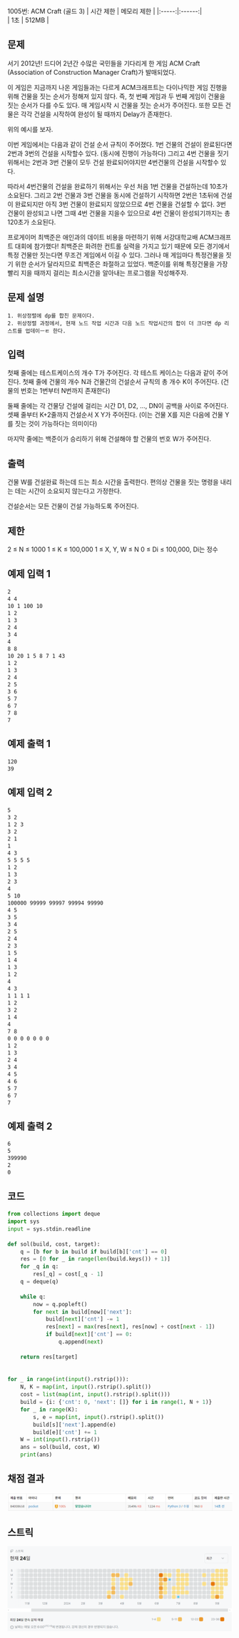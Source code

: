 1005번: ACM Craft (골드 3)
| 시간 제한 | 메모리 제한 |
|:-----:|:------:|  
|  1초   | 512MB  |

## 문제
서기 2012년! 드디어 2년간 수많은 국민들을 기다리게 한 게임 ACM Craft (Association of Construction Manager Craft)가 발매되었다.

이 게임은 지금까지 나온 게임들과는 다르게 ACM크래프트는 다이나믹한 게임 진행을 위해 건물을 짓는 순서가 정해져 있지 않다. 즉, 첫 번째 게임과 두 번째 게임이 건물을 짓는 순서가 다를 수도 있다. 매 게임시작 시 건물을 짓는 순서가 주어진다. 또한 모든 건물은 각각 건설을 시작하여 완성이 될 때까지 Delay가 존재한다.

 



위의 예시를 보자.

이번 게임에서는 다음과 같이 건설 순서 규칙이 주어졌다. 1번 건물의 건설이 완료된다면 2번과 3번의 건설을 시작할수 있다. (동시에 진행이 가능하다) 그리고 4번 건물을 짓기 위해서는 2번과 3번 건물이 모두 건설 완료되어야지만 4번건물의 건설을 시작할수 있다.

따라서 4번건물의 건설을 완료하기 위해서는 우선 처음 1번 건물을 건설하는데 10초가 소요된다. 그리고 2번 건물과 3번 건물을 동시에 건설하기 시작하면 2번은 1초뒤에 건설이 완료되지만 아직 3번 건물이 완료되지 않았으므로 4번 건물을 건설할 수 없다. 3번 건물이 완성되고 나면 그때 4번 건물을 지을수 있으므로 4번 건물이 완성되기까지는 총 120초가 소요된다.

프로게이머 최백준은 애인과의 데이트 비용을 마련하기 위해 서강대학교배 ACM크래프트 대회에 참가했다! 최백준은 화려한 컨트롤 실력을 가지고 있기 때문에 모든 경기에서 특정 건물만 짓는다면 무조건 게임에서 이길 수 있다. 그러나 매 게임마다 특정건물을 짓기 위한 순서가 달라지므로 최백준은 좌절하고 있었다. 백준이를 위해 특정건물을 가장 빨리 지을 때까지 걸리는 최소시간을 알아내는 프로그램을 작성해주자.



## 문제 설명
```text
1. 위상정렬에 dp를 합친 문제이다.
2. 위상정렬 과정에서, 현재 노드 작업 시간과 다음 노드 작업시간의 합이 더 크다면 dp 리스트를 업데이ㅡㅌ 한다.
```

## 입력
첫째 줄에는 테스트케이스의 개수 T가 주어진다. 각 테스트 케이스는 다음과 같이 주어진다. 첫째 줄에 건물의 개수 N과 건물간의 건설순서 규칙의 총 개수 K이 주어진다. (건물의 번호는 1번부터 N번까지 존재한다) 

둘째 줄에는 각 건물당 건설에 걸리는 시간 D1, D2, ..., DN이 공백을 사이로 주어진다. 셋째 줄부터 K+2줄까지 건설순서 X Y가 주어진다. (이는 건물 X를 지은 다음에 건물 Y를 짓는 것이 가능하다는 의미이다) 

마지막 줄에는 백준이가 승리하기 위해 건설해야 할 건물의 번호 W가 주어진다.


## 출력
건물 W를 건설완료 하는데 드는 최소 시간을 출력한다. 편의상 건물을 짓는 명령을 내리는 데는 시간이 소요되지 않는다고 가정한다.

건설순서는 모든 건물이 건설 가능하도록 주어진다.

## 제한
2 ≤ N ≤ 1000
1 ≤ K ≤ 100,000
1 ≤ X, Y, W ≤ N
0 ≤ Di ≤ 100,000, Di는 정수



## 예제 입력 1 
```text
2
4 4
10 1 100 10
1 2
1 3
2 4
3 4
4
8 8
10 20 1 5 8 7 1 43
1 2
1 3
2 4
2 5
3 6
5 7
6 7
7 8
7
```
## 예제 출력 1 
```text
120
39
```

## 예제 입력 2
```text
5
3 2
1 2 3
3 2
2 1
1
4 3
5 5 5 5
1 2
1 3
2 3
4
5 10
100000 99999 99997 99994 99990
4 5
3 5
3 4
2 5
2 4
2 3
1 5
1 4
1 3
1 2
4
4 3
1 1 1 1
1 2
3 2
1 4
4
7 8
0 0 0 0 0 0 0
1 2
1 3
2 4
3 4
4 5
4 6
5 7
6 7
7
```

## 예제 출력 2
```text
6
5
399990
2
0
```


## 코드
```python
from collections import deque
import sys
input = sys.stdin.readline

def sol(build, cost, target):
    q = [b for b in build if build[b]['cnt'] == 0]
    res = [0 for _ in range(len(build.keys()) + 1)]
    for _q in q:
        res[_q] = cost[_q - 1]
    q = deque(q)

    while q:
        now = q.popleft()
        for next in build[now]['next']:
            build[next]['cnt'] -= 1
            res[next] = max(res[next], res[now] + cost[next - 1])
            if build[next]['cnt'] == 0:
                q.append(next)

    return res[target]


for _ in range(int(input().rstrip())):
    N, K = map(int, input().rstrip().split())
    cost = list(map(int, input().rstrip().split()))
    build = {i: {'cnt': 0, 'next': []} for i in range(1, N + 1)}
    for _ in range(K):
        s, e = map(int, input().rstrip().split())
        build[s]['next'].append(e)
        build[e]['cnt'] += 1
    W = int(input().rstrip())
    ans = sol(build, cost, W)
    print(ans)
```

## 채점 결과
![img.png](img.png)

## 스트릭
![img_1.png](img_1.png)
